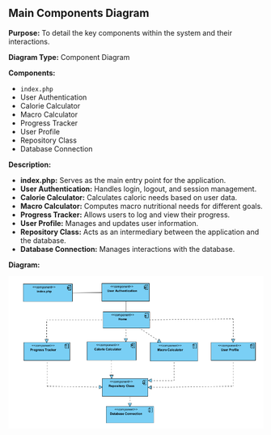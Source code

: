 ## Main Components Diagram

**Purpose:** To detail the key components within the system and their interactions.

**Diagram Type:** Component Diagram

**Components:**
- `index.php`
- User Authentication
- Calorie Calculator
- Macro Calculator
- Progress Tracker
- User Profile
- Repository Class
- Database Connection

**Description:**
- **index.php:** Serves as the main entry point for the application.
- **User Authentication:** Handles login, logout, and session management.
- **Calorie Calculator:** Calculates caloric needs based on user data.
- **Macro Calculator:** Computes macro nutritional needs for different goals.
- **Progress Tracker:** Allows users to log and view their progress.
- **User Profile:** Manages and updates user information.
- **Repository Class:** Acts as an intermediary between the application and the database.
- **Database Connection:** Manages interactions with the database.

**Diagram:**

![Main Components Diagram](images/Component_Diagram.png)

